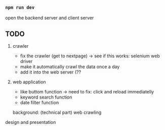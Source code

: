 
### `npm run dev`

open the backend server and client server


## TODO

1. crawler
	- fix the crawler (get to nextpage) -> see if this works: selenium web driver
	- make it automatically crawl the data once a day
	- add it into the web server (??

2. web application
	- like buttom function -> need to fix: click and reload immediatelly
	- keyword search function
	- date filter function


	background: (technical part)
	web crawling

design and presentation